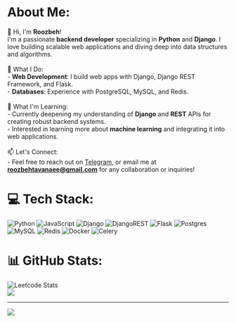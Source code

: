 # About Me:
👋 Hi, I'm **Roozbeh**!<br>I'm a passionate **backend developer** specializing in **Python** and **Django**. I love building scalable web applications and diving deep into data structures and algorithms.<br><br>🚀 What I Do:<br>- **Web Development**: I build web apps with Django, Django REST Framework, and Flask.<br>- **Databases**: Experience with PostgreSQL, MySQL, and Redis.<br><br>🌱 What I'm Learning:<br>- Currently deepening my understanding of **Django** and **REST** APIs for creating robust backend systems.<br>- Interested in learning more about **machine learning** and integrating it into web applications.<br><br>📫 Let's Connect:<br>- Feel free to reach out on [Telegram](https://t.me/roozbehoo), or email me at **[roozbehtavanaee@gmail.com](mailto:roozbehtavanaee@gmail.com)** for any collaboration or inquiries!<br>


# 💻 Tech Stack:
![Python](https://img.shields.io/badge/python-3670A0?style=flat&logo=python&logoColor=ffdd54) ![JavaScript](https://img.shields.io/badge/javascript-%23323330.svg?style=flat&logo=javascript&logoColor=%23F7DF1E) ![Django](https://img.shields.io/badge/django-%23092E20.svg?style=flat&logo=django&logoColor=white) ![DjangoREST](https://img.shields.io/badge/DJANGO-REST-ff1709?style=flat&logo=django&logoColor=white&color=ff1709&labelColor=gray) ![Flask](https://img.shields.io/badge/flask-%23000.svg?style=flat&logo=flask&logoColor=white) ![Postgres](https://img.shields.io/badge/postgres-%23316192.svg?style=flat&logo=postgresql&logoColor=white) ![MySQL](https://img.shields.io/badge/mysql-4479A1.svg?style=flat&logo=mysql&logoColor=white) ![Redis](https://img.shields.io/badge/redis-%23DD0031.svg?style=flat&logo=redis&logoColor=white) ![Docker](https://img.shields.io/badge/docker-%230db7ed.svg?style=flat&logo=docker&logoColor=white) ![Celery](https://img.shields.io/badge/celery-%23a9cc54.svg?style=flat&logo=celery&logoColor=ddf4a4)
# 📊 GitHub Stats:
![Leetcode Stats](https://leetcard.jacoblin.cool/roozbeho?theme=dark&font=Noto%20Sans%20Brahmi)<br/>
![](https://github-readme-stats.vercel.app/api/top-langs/?username=Roozbeho&theme=highcontrast&hide_border=false&include_all_commits=true&count_private=true&layout=compact)

---
[![](https://visitcount.itsvg.in/api?id=Roozbeho&icon=2&color=12)](https://visitcount.itsvg.in)

<!-- Proudly created with GPRM ( https://gprm.itsvg.in ) -->
